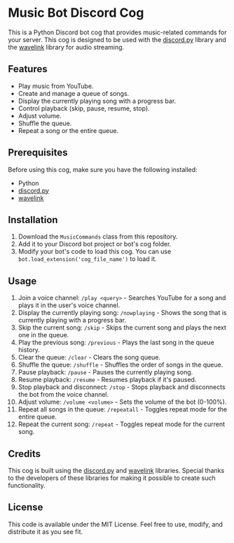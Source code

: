 # Music Bot Discord Cog

This is a Python Discord bot cog that provides music-related commands for your server. This cog is designed to be used with the [discord.py](https://github.com/Rapptz/discord.py) library and the [wavelink](https://github.com/PythonistaGuild/Wavelink) library for audio streaming.

## Features

- Play music from YouTube.
- Create and manage a queue of songs.
- Display the currently playing song with a progress bar.
- Control playback (skip, pause, resume, stop).
- Adjust volume.
- Shuffle the queue.
- Repeat a song or the entire queue.

## Prerequisites

Before using this cog, make sure you have the following installed:

- Python
- [discord.py](https://github.com/Rapptz/discord.py)
- [wavelink](https://github.com/PythonistaGuild/Wavelink)

## Installation

1. Download the `MusicCommands` class from this repository.
2. Add it to your Discord bot project or bot's cog folder.
3. Modify your bot's code to load this cog. You can use `bot.load_extension('cog_file_name')` to load it.

## Usage

1. Join a voice channel: `/play <query>` - Searches YouTube for a song and plays it in the user's voice channel.
2. Display the currently playing song: `/nowplaying` - Shows the song that is currently playing with a progress bar.
3. Skip the current song: `/skip` - Skips the current song and plays the next one in the queue.
4. Play the previous song: `/previous` - Plays the last song in the queue history.
5. Clear the queue: `/clear` - Clears the song queue.
6. Shuffle the queue: `/shuffle` - Shuffles the order of songs in the queue.
7. Pause playback: `/pause` - Pauses the currently playing song.
8. Resume playback: `/resume` - Resumes playback if it's paused.
9. Stop playback and disconnect: `/stop` - Stops playback and disconnects the bot from the voice channel.
10. Adjust volume: `/volume <volume>` - Sets the volume of the bot (0-100%).
11. Repeat all songs in the queue: `/repeatall` - Toggles repeat mode for the entire queue.
12. Repeat the current song: `/repeat` - Toggles repeat mode for the current song.

## Credits

This cog is built using the [discord.py](https://github.com/Rapptz/discord.py) and [wavelink](https://github.com/PythonistaGuild/Wavelink) libraries. Special thanks to the developers of these libraries for making it possible to create such functionality.

## License

This code is available under the MIT License. Feel free to use, modify, and distribute it as you see fit.
